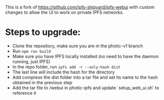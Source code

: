 This is a fork of https://github.com/ipfs-shipyard/ipfs-webui with custom changes to allow the UI to work on private IPFS networks.

# Steps to upgrade:
 - Clone the repository, make sure you are in the photic-v1 branch
 - Run `npm run build`
 - Make sure you have IPFS locally installed (no need to have the daemon running, just IPFS)
 - In the repo folder, run `ipfs add -r --only-hash dist`
 - The last line will include the hash for the directory
 - Add compress the dist folder into a tar file and set its name to the hash obtained in the previous step
 - Add the tar file to /webui in photic-ipfs and update `setup_web_ui.sh' to reference it
